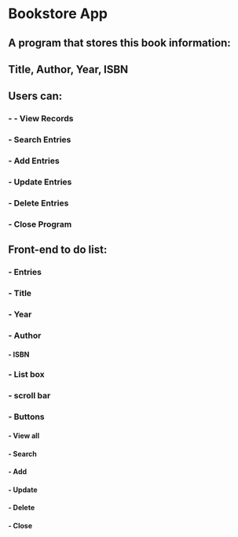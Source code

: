 # Bookstore App
## A program that stores this book information:
## Title, Author, Year, ISBN

## Users can:
### -  - View Records
### -  Search Entries
### -  Add Entries
### -  Update Entries
### -  Delete Entries
### -  Close Program

## Front-end to do list:
### -  Entries
### -  Title
### -  Year
### -  Author
#### -  ISBN
### -  List box
### -  scroll bar
### -  Buttons
#### -  View all
#### -  Search
#### -  Add
#### -  Update
#### -  Delete
#### -  Close